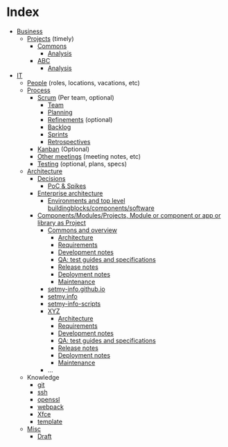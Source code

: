 # Index

* [Business](empty.html)
    * [Projects](empty.html) (timely)
        * [Commons](empty.html)
            * [Analysis](business/projects/commons/analysis.html)
        * [ABC](empty.html)
            * [Analysis](business/projects/ABC/analysis.html)
* [IT](empty.html)
    * [People](it/people.html) (roles, locations, vacations, etc)
    * [Process](it/process/index.html)
        * [Scrum](it/process/scrum/index.html) (Per team, optional)
            * [Team](it/process/scrum/team.html)
            * [Planning](it/process/scrum/planning.html)
            * [Refinements](it/process/scrum/refinements.html) (optional)
            * [Backlog](it/process/scrum/backlog.html)
            * [Sprints](it/process/scrum/sprints.html)
            * [Retrospectives](it/process/scrum/retrospectives.html)
        * [Kanban](it/process/kanban/index.html) (Optional)
        * [Other meetings](it/process/othermeetings.html) (meeting notes, etc)
        * [Testing](it/process/testing.html) (optional, plans, specs)
    * [Architecture](it/architecture/index.html)
        * [Decisions](it/architecture/decisions/index.html)
            * [PoC & Spikes](it/architecture/decisions/poc.spikes.html)
        * [Enterprise architecture](it/architecture/enterprise-architecture/index.html)
            * [Environments and top level buildingblocks/components/software](it/architecture/enterprise-architecture/buildingblocks.html)
        * [Components/Modules/Projects, Module or component or app or library as Project](it/architecture/components/index.html)
            * [Commons and overview](empty.html)
                * [Architecture](empty.html)
                * [Requirements](empty.html)
                * [Development notes](empty.html)
                * [QA: test guides and specifications](empty.html)
                * [Release notes](empty.html)
                * [Deployment notes](empty.html)
                * [Maintenance](empty.html)
            * [setmy-info.github.io](it/architecture/components/setmy-info.github.io.html)
            * [setmy.info](it/architecture/components/setmy.info.html)
            * [setmy-info-scripts](it/architecture/components/setmy-info-scripts.html)
            * [XYZ](empty.html)
                * [Architecture](empty.html)
                * [Requirements](empty.html)
                * [Development notes](empty.html)
                * [QA: test guides and specifications](empty.html)
                * [Release notes](empty.html)
                * [Deployment notes](empty.html)
                * [Maintenance](empty.html)
            * ...
    * Knowledge
        * [git](git.html)
        * [ssh](ssh.html)
        * [openssl](openssl.html)
        * [webpack](webpack.html)
        * [Xfce](xfce.html)
        * [template](template.html)
    * [Misc](empty.html)
        * [Draft](draft.html)